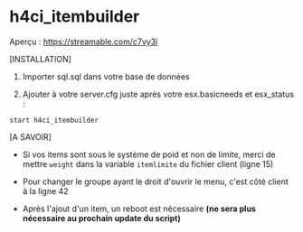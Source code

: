 # h4ci_itembuilder

Aperçu : https://streamable.com/c7vy3i

[INSTALLATION]

1) Importer sql.sql dans votre base de données

2) Ajouter à votre server.cfg juste après votre esx.basicneeds et esx_status :

```
start h4ci_itembuilder
```

[A SAVOIR]

* Si vos items sont sous le système de poid et non de limite, merci de mettre ``weight`` dans la variable ``itemlimite`` du fichier client (ligne 15)


* Pour changer le groupe ayant le droit d'ouvrir le menu, c'est côté client à la ligne 42


* Après l'ajout d'un item, un reboot est nécessaire **(ne sera plus nécessaire au prochain update du script)**
